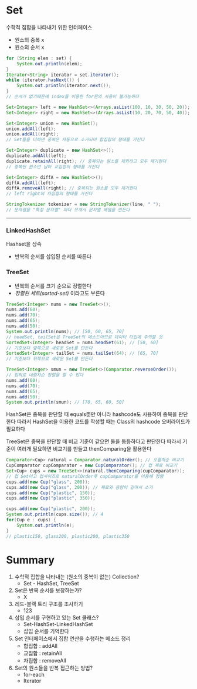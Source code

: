 # Set
수학적 집합을 나타내기 위한 인터페이스
- 원소의 중복 x
- 원소의 순서 x

```java
for (String elem : set) {
	System.out.println(elem);
}
Iterator<String> iterator = set.iterator();
while (iterator.hasNext()) {
	System.out.println(iterator.next());
}
// 순서가 없기때문에 index를 이용한 for문의 사용이 불가능하다
```
```java
Set<Integer> left = new HashSet<>(Arrays.asList(100, 10, 30, 50, 20));
Set<Integer> right = new HashSet<>(Arrays.asList(10, 20, 70, 50, 40));

Set<Integer> union = new HashSet();
union.addAll(left);
union.addAll(right);
// Set들을 더하면 중복은 자동으로 소거되어 합집합의 형태를 가진다

Set<Integer> duplicate = new HashSet<>();
duplicate.addAll(left);
duplicate.retainAll(right); // 중복되는 원소를 제외하고 모두 제거한다
// 중복된 원소만 남아 교집합의 형태를 가진다

Set<Integer> diffA = new HashSet<>();
diffA.addAll(left);
diffA.removeAll(right); // 중복되는 원소를 모두 제거한다
// left right의 차집합의 형태를 가진다
```
```java
StringTokenizer tokenizer = new StringTokenizer(line, " ");
// 문자열을 "특정 문자열" 마다 쪼개서 문자열 배열을 만든다
```
---
### LinkedHashSet
Hashset을 상속
- 반복의 순서를 삽입된 순서를 따른다

### TreeSet
- 반복의 순서를 크기 순으로 정렬한다
- *정렬된 세트(sorted-set)* 이라고도 부른다
```java
TreeSet<Integer> nums = new TreeSet<>();
nums.add(60);
nums.add(70);
nums.add(65);
nums.add(50);
System.out.println(nums); // [50, 60, 65, 70]
// headSet, tailSet은 TreeSet의 메소드이므로 데이터 타입에 주의할 것
SortedSet<Integer> headSet = nums.headSet(61); // [50, 60]
// 기준보다 앞쪽으로 새로운 Set를 만든다
SortedSet<Integer> tailSet = nums.tailSet(64); // [65, 70]
// 기준보다 뒤쪽으로 새로운 Set를 만든다

TreeSet<Integer> smun = new TreeSet<>(Comparator.reverseOrder());
// 임의로 내림차순 정렬을 할 수 있다
nums.add(60);
nums.add(70);
nums.add(65);
nums.add(50);
System.out.println(smun); // [70, 65, 60, 50]
```

HashSet은 중복을 판단할 때 equals뿐만 아니라 hashcode도 사용하여 중복을 판단한다
따라서 HashSet을 이용한 코드를 작성할 때는 Class의 hashcode 오버라이드가 필요하다

TreeSet은 중복을 판단할 때 비교 기준이 같으면 둘을 동등하다고 판단한다
따라서 기준이 여러개 필요하면 비교기를 만들고 thenComparing을 활용한다
```java
Comparator<Cup> natural = Comparator.naturalOrder(); // 오름차순 비교기
CupComparator cupComparator = new CupComparator(); // 컵 재료 비교기
Set<Cup> cups = new TreeSet<>(natural.thenComparing(cupComparator));
// 컵 Set이고 컵사이즈로 naturalOrder후 cupComparator를 이용해 정렬
cups.add(new Cup("glass", 200));
cups.add(new Cup("glass", 200)); // 재료와 용량이 같아서 소거
cups.add(new Cup("plastic", 150));
cups.add(new Cup("plastic", 350));

cups.add(new Cup("plastic", 200));
System.out.println(cups.size()); // 4
for(Cup e : cups) {
	System.out.println(e);
}
// plastic150, glass200, plastic200, plastic350
```

# Summary
1. 수학적 집합을 나타내는 (원소의 중복이 없는) Collection?
	- Set - HashSet, TreeSet
2. Set은 반복 순서를 보장하는가?
	- X
3. 레드-블랙 트리 구조를 조사하기
	- 123
4. 삽입 순서를 구현하고 있는 Set 클래스?
	- Set-HashSet-LinkedHashSet
	- 삽입 순서를 기억한다
5. Set 인터페이스에서 집합 연산을 수행하는 메소드 정리
	- 합집합 : addAll
	- 교집합 : retainAll
	- 차집합 : removeAll
6. Set의 원소들을 반복 접근하는 방법?
	 - for-each
	 - Iterator

